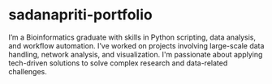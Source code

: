 # sadanapriti-portfolio
I’m a Bioinformatics graduate with skills in Python scripting, data analysis, and workflow automation. I’ve worked on projects involving large-scale data handling, network analysis, and visualization. I'm passionate about applying tech-driven solutions to solve complex research and data-related challenges.
